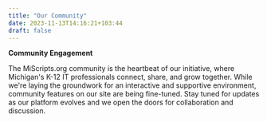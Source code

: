 ```yaml
---
title: "Our Community"
date: 2023-11-13T14:16:21+103:44
draft: false
---
```

__Community Engagement__

The MiScripts.org community is the heartbeat of our initiative, where Michigan's K-12 IT professionals connect, share, and grow together. While we're laying the groundwork for an interactive and supportive environment, community features on our site are being fine-tuned. Stay tuned for updates as our platform evolves and we open the doors for collaboration and discussion.
